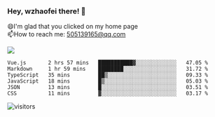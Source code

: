 ### Hey, wzhaofei there! 👋

😄I'm glad that you clicked on my home page<br>
📫How to reach me: 505139165@qq.com<br>

![](https://github-readme-stats.vercel.app/api?username=wang-zhaofei&show_icons=true)

<!--START_SECTION:waka-->

```text
Vue.js       2 hrs 57 mins   ███████████▓░░░░░░░░░░░░░   47.05 %
Markdown     1 hr 59 mins    ████████░░░░░░░░░░░░░░░░░   31.72 %
TypeScript   35 mins         ██▒░░░░░░░░░░░░░░░░░░░░░░   09.33 %
JavaScript   18 mins         █▒░░░░░░░░░░░░░░░░░░░░░░░   05.03 %
JSON         13 mins         █░░░░░░░░░░░░░░░░░░░░░░░░   03.51 %
CSS          11 mins         ▓░░░░░░░░░░░░░░░░░░░░░░░░   03.17 %
```

<!--END_SECTION:waka-->

![visitors](https://visitor-badge.glitch.me/badge?page_id=wzhaofei)


<!--
**wzhaofei/wzhaofei** is a ✨ _special_ ✨ repository because its `README.md` (this file) appears on your GitHub profile.

[<img align="right" width="50%" src="https://github-readme-stats.vercel.app/api?username=wzhaofei&show_icons=true">](https://metrics.lecoq.io/wzhaofei#gh-light-mode-only)

Here are some ideas to get you started:

- 🔭 I’m currently working on ...
- 🌱 I’m currently learning ...
- 👯 I’m looking to collaborate on ...
- 🤔 I’m looking for help with ...
- 💬 Ask me about ...
- 📫 How to reach me: ...
- 😄 Pronouns: ...
- ⚡ Fun fact: ...
-->
